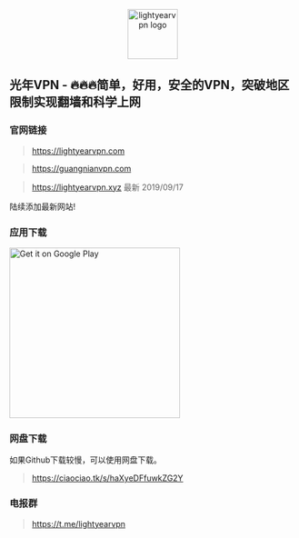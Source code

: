 <p align="center">
<img alt="lightyearvpn logo" src="https://www.lightyearvpn.com/logo.png" width="88">
</p>

## 光年VPN - 🔥🔥🔥简单，好用，安全的VPN，突破地区限制实现翻墙和科学上网

### 官网链接

> https://lightyearvpn.com

> https://guangnianvpn.com

> https://lightyearvpn.xyz 最新 2019/09/17 

陆续添加最新网站!

### 应用下载

<a target="_blank" href='https://play.google.com/store/apps/details?id=com.stingsystemllc.lightyearapp&pcampaignid=pcampaignidMKT-Other-global-all-co-prtnr-py-PartBadge-Mar2515-1'><img width="300" alt='Get it on Google Play' src='https://play.google.com/intl/en_us/badges/static/images/badges/en_badge_web_generic.png'/></a>

### 网盘下载
如果Github下载较慢，可以使用网盘下载。

> https://ciaociao.tk/s/haXyeDFfuwkZG2Y

### 电报群 

> https://t.me/lightyearvpn
